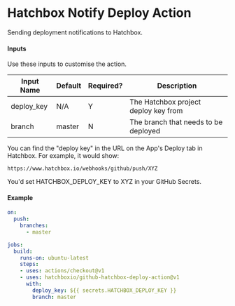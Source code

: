 # Hatchbox Notify Deploy Action

Sending deployment notifications to Hatchbox.

#### Inputs

Use these inputs to customise the action.

Input Name | Default | Required? | Description
------------ | ------------- | ------------ | -------------
deploy_key | N/A | Y | The Hatchbox project deploy key from 
branch | master | N | The branch that needs to be deployed

You can find the "deploy key" in the URL on the App's Deploy tab in Hatchbox. For example, it would show:
```
https://www.hatchbox.io/webhooks/github/push/XYZ
```

You'd set HATCHBOX_DEPLOY_KEY to XYZ in your GitHub Secrets.

#### Example

```yaml
on:
  push:
    branches:
      - master

jobs:
  build:
    runs-on: ubuntu-latest
    steps:
    - uses: actions/checkout@v1
    - uses: hatchboxio/github-hatchbox-deploy-action@v1
      with:
        deploy_key: ${{ secrets.HATCHBOX_DEPLOY_KEY }}
        branch: master
```
